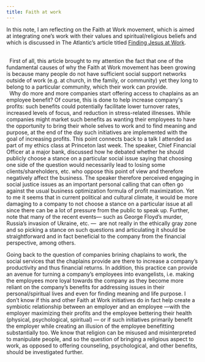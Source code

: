```yaml
---
title: Faith at work
---
```


In this note, I am reflecting on the Faith at Work movement, which is aimed at integrating one’s work with their values and spiritual/religious beliefs and which is discussed in The Atlantic’s article titled [Finding Jesus at Work](https://www.theatlantic.com/business/archive/2016/02/work-secularization-chaplaincies/462987).

<br>
 
First of all, this article brought to my attention the fact that one of the fundamental causes of why the Faith at Work movement has been growing is because many people do not have sufficient social support networks outside of work (e.g. at church, in the family, or community) yet they long to belong to a particular community, which their work can provide.   


<br>
 
Why do more and more companies start offering access to chaplains as an employee benefit? Of course, this is done to help increase company's profits: such benefits could potentially facilitate lower turnover rates, increased levels of focus, and reduction in stress-related illnesses. While companies might market such benefits as wanting their employees to have the opportunity to bring their whole selves to work and to find meaning and purpose, at the end of the day such initiatives are implemented with the goal of increasing profits. This point connects back to a talk I attended as part of my ethics class at Princeton last week. The speaker, Chief Financial Officer at a major bank, discussed how he debated whether he should publicly choose a stance on a particular social issue saying that choosing one side of the question would necessarily lead to losing some clients/shareholders, etc. who oppose this point of view and therefore negatively affect the business. The speaker therefore perceived engaging in social justice issues as an important personal calling that can often go against the usual business optimization formula of profit maximization. Yet to me it seems that in current political and cultural climate, it would be more damaging to a company to not choose a stance on a particular issue at all since there can be a lot of pressure from the public to speak up. Further, note that many of the recent events— such as George Floyd’s murder, Russia’s invasion of Ukraine, etc. —  are not really in the ethically gray zone and so picking a stance on such questions and articulating it should be straightforward and in fact beneficial to the company from the financial perspective, among others. 
 

Going back to the question of companies brining chaplains to work, the social services that the chaplains provide are there to increase a company’s productivity and thus financial returns. In addition, this practice can provide an avenue for turning a company’s employees into evangelists, i.e. making the employees more loyal towards the company as they become more reliant on the company’s benefits for addressing issues in their personal/spiritual lives and even for finding meaning and life purpose. I don’t know if this and other Faith at Work initiatives do in fact help create a symbiotic relationship between an employer and an employee —with the employer maximizing their profits and the employee bettering their health (physical, psychological, spiritual) — or if such initiatives primarily benefit the employer while creating an illusion of the employee benefitting substantially too. We know that religion can be misused and misinterpreted to manipulate people, and so the question of bringing a religious aspect to work, as opposed to offering counseling, psychological, and other benefits, should be investigated further.   
 
